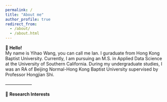 ```yaml
---
permalink: /
title: "About me"
author_profile: true
redirect_from: 
  - /about/
  - /about.html
---
```


👋 **Hello!**  
My name is Yihao Wang, you can call me Ian. I guraduate from Hong Kong Baptist University. Currently, I am pursuing an M.S. in Applied Data Science at the University of Southern California. During my undergraduate studies, I was an RA of Beijing Normal-Hong Kong Baptist University supervised by Professor Hongjian Shi.  

——————

🎯 **Research Interests**
